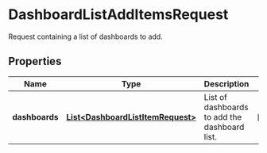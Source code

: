 

# DashboardListAddItemsRequest

Request containing a list of dashboards to add.

## Properties

Name | Type | Description | Notes
------------ | ------------- | ------------- | -------------
**dashboards** | [**List&lt;DashboardListItemRequest&gt;**](DashboardListItemRequest.md) | List of dashboards to add the dashboard list. |  [optional]



